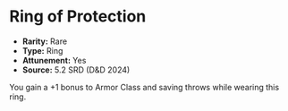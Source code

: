 # Ring of Protection

- **Rarity:** Rare
- **Type:** Ring
- **Attunement:** Yes
- **Source:** 5.2 SRD (D&D 2024)

You gain a +1 bonus to Armor Class and saving throws while wearing this ring.
